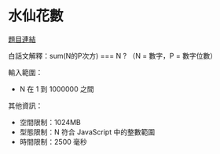 # 水仙花數

[題目連結](https://oj.lidemy.com/problem/1025)

白話文解釋：sum(N的P次方) === N ? （N = 數字，P = 數字位數）

輸入範圍：
- N 在 1 到 1000000 之間

其他資訊：
- 空間限制：1024MB
- 型態限制：N 符合 JavaScript 中的整數範圍
- 時間限制：2500 毫秒
